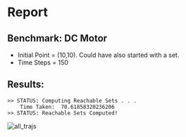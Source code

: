 # Report

## Benchmark: DC Motor

* Initial Point = (10,10). Could have also started with a set.
* Time Steps = 150

## Results:

```shell
>> STATUS: Computing Reachable Sets . . .
	Time Taken:  70.61858320236206
>> STATUS: Reachable Sets Computed!
```

![all_trajs](https://github.com/bineet-coderep/Jittery-Scheduler/blob/ULSBased/output/all_trajectoriesgif.gif)

